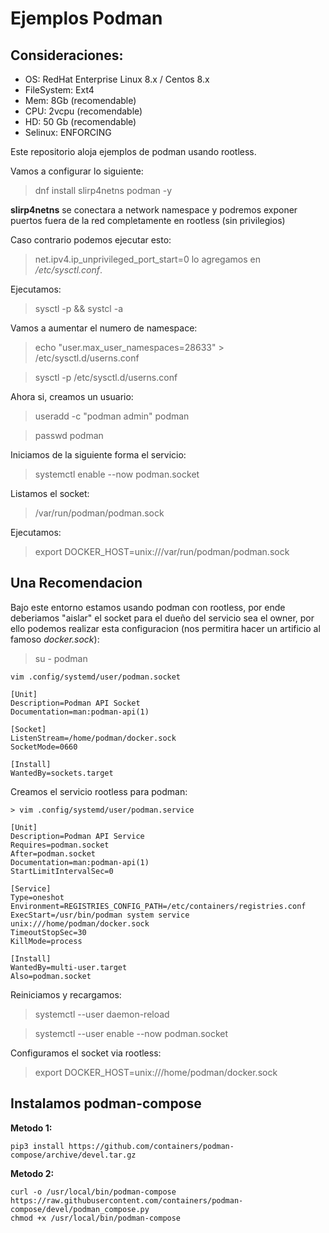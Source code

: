 Ejemplos Podman
====

## Consideraciones:

- OS: RedHat Enterprise Linux 8.x  / Centos 8.x
- FileSystem: Ext4
- Mem: 8Gb (recomendable)
- CPU: 2vcpu (recomendable)
- HD: 50 Gb (recomendable)
- Selinux: ENFORCING

Este repositorio aloja ejemplos de podman usando rootless.

Vamos a configurar lo siguiente:

> dnf install slirp4netns podman -y 

**slirp4netns** se conectara a  network namespace y podremos exponer puertos fuera de la red completamente en rootless (sin privilegios)

Caso contrario podemos ejecutar esto:

> net.ipv4.ip_unprivileged_port_start=0 lo agregamos en */etc/sysctl.conf*. 

Ejecutamos:

> sysctl -p && systcl -a

Vamos a aumentar el numero de namespace:

> echo "user.max_user_namespaces=28633" > /etc/sysctl.d/userns.conf 	 

> sysctl -p /etc/sysctl.d/userns.conf

Ahora si, creamos un usuario:

> useradd -c "podman admin" podman 

> passwd podman

Iniciamos de la siguiente forma el servicio:

> systemctl enable --now podman.socket

Listamos el socket:

> /var/run/podman/podman.sock

Ejecutamos:

> export DOCKER_HOST=unix:///var/run/podman/podman.sock


## Una Recomendacion 

Bajo este entorno estamos usando podman con rootless, por ende deberiamos "aislar" el socket para el dueño del servicio sea el owner,
por ello podemos realizar esta configuracion (nos permitira hacer un artificio al famoso *docker.sock*):

> su - podman 

```
vim .config/systemd/user/podman.socket

[Unit]
Description=Podman API Socket
Documentation=man:podman-api(1)
 
[Socket]
ListenStream=/home/podman/docker.sock
SocketMode=0660
 
[Install]
WantedBy=sockets.target
```

Creamos el servicio rootless para podman:

```
> vim .config/systemd/user/podman.service

[Unit]
Description=Podman API Service
Requires=podman.socket
After=podman.socket
Documentation=man:podman-api(1)
StartLimitIntervalSec=0
 
[Service]
Type=oneshot
Environment=REGISTRIES_CONFIG_PATH=/etc/containers/registries.conf
ExecStart=/usr/bin/podman system service unix:///home/podman/docker.sock
TimeoutStopSec=30
KillMode=process
 
[Install]
WantedBy=multi-user.target
Also=podman.socket
```

Reiniciamos y recargamos:

> systemctl --user daemon-reload

> systemctl --user enable --now podman.socket

Configuramos el socket via rootless:

> export DOCKER_HOST=unix:///home/podman/docker.sock

## Instalamos podman-compose

**Metodo 1:**
```
pip3 install https://github.com/containers/podman-compose/archive/devel.tar.gz
```

**Metodo 2:**
```
curl -o /usr/local/bin/podman-compose https://raw.githubusercontent.com/containers/podman-compose/devel/podman_compose.py
chmod +x /usr/local/bin/podman-compose
```
